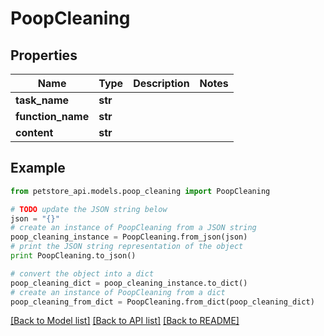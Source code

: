 # PoopCleaning


## Properties
Name | Type | Description | Notes
------------ | ------------- | ------------- | -------------
**task_name** | **str** |  | 
**function_name** | **str** |  | 
**content** | **str** |  | 

## Example

```python
from petstore_api.models.poop_cleaning import PoopCleaning

# TODO update the JSON string below
json = "{}"
# create an instance of PoopCleaning from a JSON string
poop_cleaning_instance = PoopCleaning.from_json(json)
# print the JSON string representation of the object
print PoopCleaning.to_json()

# convert the object into a dict
poop_cleaning_dict = poop_cleaning_instance.to_dict()
# create an instance of PoopCleaning from a dict
poop_cleaning_from_dict = PoopCleaning.from_dict(poop_cleaning_dict)
```
[[Back to Model list]](../README.md#documentation-for-models) [[Back to API list]](../README.md#documentation-for-api-endpoints) [[Back to README]](../README.md)


